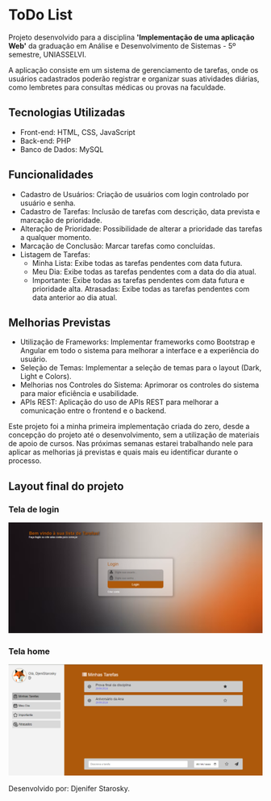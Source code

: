 # ToDo List

Projeto desenvolvido para a disciplina **'Implementação de uma aplicação Web'** da graduação em Análise e Desenvolvimento de Sistemas - 5º semestre, UNIASSELVI.

A aplicação consiste em um sistema de gerenciamento de tarefas, onde os usuários cadastrados poderão registrar e organizar suas atividades diárias, como lembretes para consultas médicas ou provas na faculdade.

## Tecnologias Utilizadas
  - Front-end: HTML, CSS, JavaScript
  - Back-end: PHP
  - Banco de Dados: MySQL

## Funcionalidades
  - Cadastro de Usuários: Criação de usuários com login controlado por usuário e senha.
  - Cadastro de Tarefas: Inclusão de tarefas com descrição, data prevista e marcação de prioridade.
  - Alteração de Prioridade: Possibilidade de alterar a prioridade das tarefas a qualquer momento.
  - Marcação de Conclusão: Marcar tarefas como concluídas.
  - Listagem de Tarefas:
    - Minha Lista: Exibe todas as tarefas pendentes com data futura.
    - Meu Dia: Exibe todas as tarefas pendentes com a data do dia atual.
    - Importante: Exibe todas as tarefas pendentes com data futura e prioridade alta.
    Atrasadas: Exibe todas as tarefas pendentes com data anterior ao dia atual.
    
## Melhorias Previstas
  - Utilização de Frameworks: Implementar frameworks como Bootstrap e Angular em todo o sistema para melhorar a interface e a experiência do usuário.
  - Seleção de Temas: Implementar a seleção de temas para o layout (Dark, Light e Colors).
  - Melhorias nos Controles do Sistema: Aprimorar os controles do sistema para maior eficiência e usabilidade.
  - APIs REST: Aplicação do uso de APIs REST para melhorar a comunicação entre o frontend e o backend.


Este projeto foi a minha primeira implementação criada do zero, desde a concepção do projeto até o desenvolvimento, sem a utilização de materiais de apoio de cursos.
Nas próximas semanas estarei trabalhando nele para aplicar as melhorias já previstas e quais mais eu identificar durante o processo.

## Layout final do projeto

### Tela de login
![layout tela de login](./img/layoutLogin.png)

### Tela home
![layout tela home](./img/layoutHome.png)


Desenvolvido por: Djenifer Starosky.
